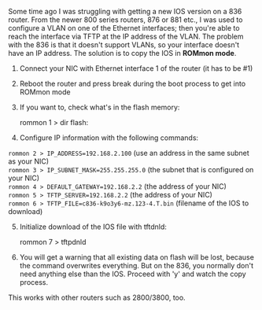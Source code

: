 Some time ago I was struggling with getting a new IOS version on a 836 router. From the newer 800 series routers, 876 or 881 etc., I was used to configure a VLAN on one of the Ethernet interfaces; then you're able to reach the interface via TFTP at the IP address of the VLAN. The problem with the 836 is that it doesn't support VLANs, so your interface doesn't have an IP address. The solution is to copy the IOS in **ROMmon mode**.

1. Connect your NIC with Ethernet interface 1 of the router (it has to be \#1)

2. Reboot the router and press break during the boot process to get into ROMmon mode  

3. If you want to, check what's in the flash memory:

    rommon 1 > dir flash:

4. Configure IP information with the following commands:

`rommon 2 > IP_ADDRESS=192.168.2.100` (use an address in the same subnet as your NIC)  
`rommon 3 > IP_SUBNET_MASK=255.255.255.0` (the subnet that is configured on your NIC)  
`rommon 4 > DEFAULT_GATEWAY=192.168.2.2` (the address of your NIC)  
`rommon 5 > TFTP_SERVER=192.168.2.2` (the address of your NIC)  
`rommon 6 > TFTP_FILE=c836-k9o3y6-mz.123-4.T.bin` (filename of the IOS to download)

5. Initialize download of the IOS file with tftdnld:

    rommon 7 > tftpdnld

6. You will get a warning that all existing data on flash will be lost, because the command overwrites everything. But on the 836, you normally don't need anything else than the IOS. Proceed with 'y' and watch the copy process.

This works with other routers such as 2800/3800, too.
